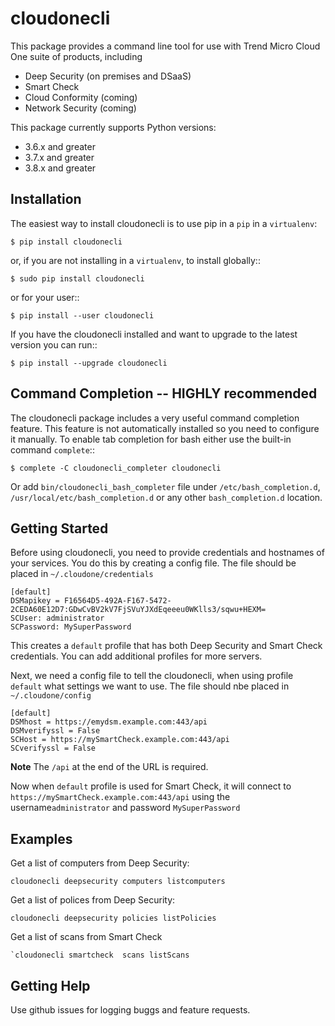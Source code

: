 # cloudonecli

This package provides a command line tool for use with Trend Micro Cloud One suite of products, including 
- Deep Security (on premises and DSaaS)
- Smart Check 
- Cloud Conformity (coming)
- Network Security (coming)

This package currently supports Python versions: 
- 3.6.x and greater
- 3.7.x and greater 
- 3.8.x and greater

 
## Installation
The easiest way to install cloudonecli is to use pip in a `pip`  in a ``virtualenv``:

    $ pip install cloudonecli

or, if you are not installing in a ``virtualenv``, to install globally::

    $ sudo pip install cloudonecli

or for your user::

    $ pip install --user cloudonecli

If you have the cloudonecli installed and want to upgrade to the latest version
you can run::

    $ pip install --upgrade cloudonecli
    
## Command Completion -- HIGHLY recommended

The cloudonecli package includes a very useful command completion feature.
This feature is not automatically installed so you need to configure it manually.
To enable tab completion for bash either use the built-in command ``complete``::

    $ complete -C cloudonecli_completer cloudonecli

Or add ``bin/cloudonecli_bash_completer`` file under ``/etc/bash_completion.d``,
``/usr/local/etc/bash_completion.d`` or any other ``bash_completion.d`` location.

## Getting Started
Before using cloudonecli, you need to provide credentials and hostnames of your services.
You do this by creating a config file. The file should be placed in `~/.cloudone/credentials`

    [default]
    DSMapikey = F16564D5-492A-F167-5472-2CEDA60E12D7:GDwCvBV2kV7FjSVuYJXdEqeeeu0WKlls3/sqwu+HEXM=
    SCUser: administrator
    SCPassword: MySuperPassword   
    
This creates a ``default`` profile that has both Deep Security and Smart Check credentials. You can add additional 
profiles for more servers. 

 Next, we need a config file to tell the cloudonecli, when using profile `default` what settings we want to use. 
 The file should nbe placed in `~/.cloudone/config`    
 
    [default]
    DSMhost = https://emydsm.example.com:443/api
    DSMverifyssl = False
    SCHost = https://mySmartCheck.example.com:443/api
    SCverifyssl = False

**Note** The `/api` at the end of the URL is required. 

Now when `default` profile is used for Smart Check, it will connect to `https://mySmartCheck.example.com:443/api` using the username`administrator` and password `MySuperPassword`


## Examples 

Get a list of computers from Deep Security: 

   `cloudonecli deepsecurity computers listcomputers`

Get a list of polices from Deep Security: 

    cloudonecli deepsecurity policies listPolicies
    
Get a list of scans from Smart Check 

    `cloudonecli smartcheck  scans listScans
 
 
 ## Getting Help
 Use github issues for logging buggs and feature requests. 
 
 
 